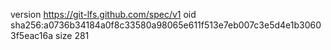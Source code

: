 version https://git-lfs.github.com/spec/v1
oid sha256:a0736b34184a0f8c33580a98065e611f513e7eb007c3e5d4e1b30603f5eac16a
size 281
